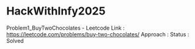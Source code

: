 # HackWithInfy2025

Problem1_BuyTwoChocolates - 
Leetcode Link : https://leetcode.com/problems/buy-two-chocolates/
Approach : 
Status : Solved